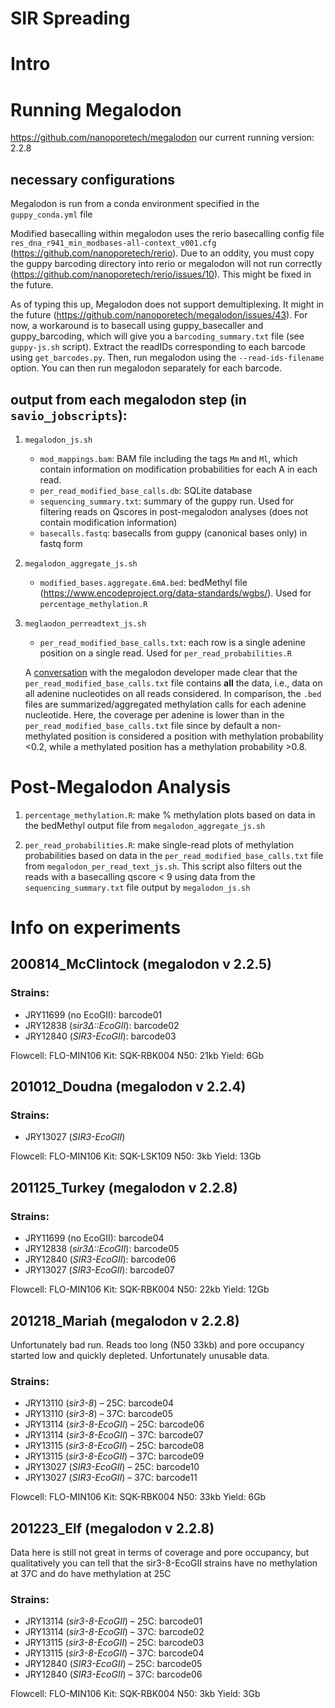 # SIR Spreading

# Intro

# Running Megalodon
https://github.com/nanoporetech/megalodon
our current running version: 2.2.8

## necessary configurations
Megalodon is run from a conda environment specified in the `guppy_conda.yml` file

Modified basecalling within megalodon uses the rerio basecalling config file `res_dna_r941_min_modbases-all-context_v001.cfg` (https://github.com/nanoporetech/rerio). Due to an oddity, you must copy the guppy barcoding directory into rerio or megalodon will not run correctly (https://github.com/nanoporetech/rerio/issues/10). This might be fixed in the future.

As of typing this up, Megalodon does not support demultiplexing. It might in the future (https://github.com/nanoporetech/megalodon/issues/43).
For now, a workaround is to basecall using guppy_basecaller and guppy_barcoding, which will give you a `barcoding_summary.txt` file (see `guppy-js.sh` script). Extract the readIDs corresponding to each barcode using `get_barcodes.py`. Then, run megalodon using the `--read-ids-filename` option. You can then run megalodon separately for each barcode.

## output from each megalodon step (in `savio_jobscripts`):
1. `megalodon_js.sh`
    + `mod_mappings.bam`: BAM file including the tags `Mm` and `Ml`, which contain information on modification probabilities for each A in each read.
    + `per_read_modified_base_calls.db`: SQLite database
    + `sequencing_summary.txt`: summary of the guppy run. Used for filtering reads on Qscores in post-megalodon analyses (does not contain modification information)
    + `basecalls.fastq`: basecalls from guppy (canonical bases only) in fastq form
  
2. `megalodon_aggregate_js.sh`
    + `modified_bases.aggregate.6mA.bed`: bedMethyl file (https://www.encodeproject.org/data-standards/wgbs/). Used for `percentage_methylation.R`

3. `meglaodon_perreadtext_js.sh`
    + `per_read_modified_base_calls.txt`: each row is a single adenine position on a single read. Used for `per_read_probabilities.R`
    
    A [conversation](https://github.com/nanoporetech/rerio/issues/12) with the megalodon developer made clear that the `per_read_modified_base_calls.txt` file contains **all** the data, i.e., data on all adenine nucleotides on all reads considered. In comparison, the `.bed` files are summarized/aggregated methylation calls for each adenine nucleotide. Here, the coverage per adenine is lower than in the `per_read_modified_base_calls.txt` file since by default a non-methylated position is considered a position with methylation probability <0.2, while a methylated position has a methylation probability >0.8.

# Post-Megalodon Analysis

1. `percentage_methylation.R`: make % methylation plots based on data in the bedMethyl output file from `megalodon_aggregate_js.sh`

2. `per_read_probabilities.R`: make single-read plots of methylation probabilities based on data in the `per_read_modified_base_calls.txt` file from `megalodon_per_read_text_js.sh`. This script also filters out the reads with a basecalling qscore < 9 using data from the `sequencing_summary.txt` file output by `megalodon_js.sh`

# Info on experiments
## 200814_McClintock (megalodon v 2.2.5)
### Strains:
+ JRY11699 (no EcoGII): barcode01
+ JRY12838 (_sir3∆::EcoGII_): barcode02
+ JRY12840 (_SIR3-EcoGII_): barcode03

Flowcell: FLO-MIN106
Kit: SQK-RBK004
N50: 21kb
Yield: 6Gb

## 201012_Doudna (megalodon v 2.2.4)
### Strains:
+ JRY13027 (_SIR3-EcoGII_)

Flowcell: FLO-MIN106
Kit: SQK-LSK109
N50: 3kb
Yield: 13Gb

## 201125_Turkey (megalodon v 2.2.8)
### Strains:
+ JRY11699 (no EcoGII): barcode04
+ JRY12838 (_sir3∆::EcoGII_): barcode05
+ JRY12840 (_SIR3-EcoGII_): barcode06
+ JRY13027 (_SIR3-EcoGII_): barcode07

Flowcell: FLO-MIN106
Kit: SQK-RBK004
N50: 22kb
Yield: 12Gb

## 201218_Mariah (megalodon v 2.2.8)
Unfortunately bad run. Reads too long (N50 33kb) and pore occupancy started low and quickly depleted. Unfortunately unusable data.
### Strains:
+ JRY13110 (_sir3-8_) – 25C: barcode04
+ JRY13110 (_sir3-8_) – 37C: barcode05
+ JRY13114 (_sir3-8-EcoGII_) – 25C: barcode06
+ JRY13114 (_sir3-8-EcoGII_) – 37C: barcode07
+ JRY13115 (_sir3-8-EcoGII_) – 25C: barcode08
+ JRY13115 (_sir3-8-EcoGII_) – 37C: barcode09
+ JRY13027 (_SIR3-EcoGII_) – 25C: barcode10
+ JRY13027 (_SIR3-EcoGII_) – 37C: barcode11

Flowcell: FLO-MIN106
Kit: SQK-RBK004
N50: 33kb
Yield: 6Gb

## 201223_Elf (megalodon v 2.2.8)
Data here is still not great in terms of coverage and pore occupancy, but qualitatively you can tell that the sir3-8-EcoGII strains have no methylation at 37C and do have methylation at 25C
### Strains:
+ JRY13114 (_sir3-8-EcoGII_) – 25C: barcode01
+ JRY13114 (_sir3-8-EcoGII_) – 37C: barcode02
+ JRY13115 (_sir3-8-EcoGII_) – 25C: barcode03
+ JRY13115 (_sir3-8-EcoGII_) – 37C: barcode04
+ JRY12840 (_SIR3-EcoGII_) – 25C: barcode05
+ JRY12840 (_SIR3-EcoGII_) – 37C: barcode06

Flowcell: FLO-MIN106
Kit: SQK-RBK004
N50: 3kb
Yield: 3Gb

